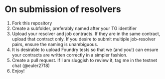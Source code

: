 # On submission of resolvers
1. Fork this repository
2. Create a subfolder, preferably named after your TG identifier
3. Upload your resolver and job contracts. If they are in the same contract, upload that contract only. If you desire to submit multiple job-resolver pairs, ensure the naming is unambiguous.
4. It is desirable to upload Foundry tests so that we (and you!) can ensure your contracts are written correctly in a simpler fashion.
5. Create a pull request. If I am sluggish to review it, tag me in the testnet chat (@euler2718)
6. Enjoy!
